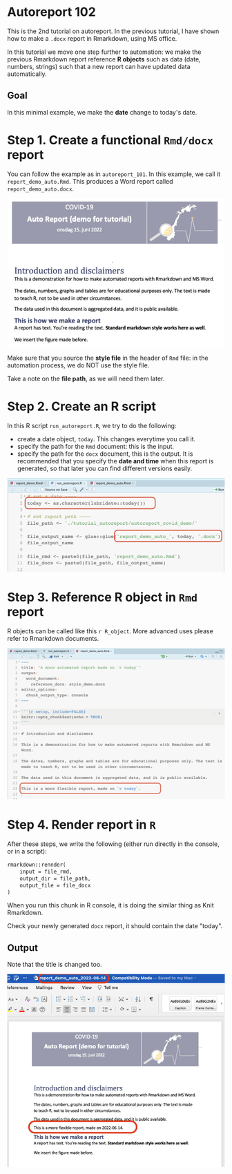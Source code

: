 # Autoreport 102

This is the 2nd tutorial on autoreport. In the previous tutorial, I have shown how to make a `.docx` report in Rmarkdown, using MS office. 

In this tutorial we move one step further to automation: we make the previous Rmarkdown report reference **R objects** such as data (date, numbers, strings) such that a new report can have updated data automatically. 

## Goal

In this minimal example, we make the **date** change to today's date. 

# Step 1. Create a functional `Rmd/docx` report 

You can follow the example as in `autoreport_101`. In this example, we call it `report_demo_auto.Rmd`. This produces a Word report called `report_demo_auto.docx`.

![fig_12](fig_tutorial_autoreport/fig_12.png)

Make sure that you source the **style file** in the header of `Rmd` file: in the automation process, we do NOT use the style file. 

Take a note on the **file path**, as we will need them later.



# Step 2. Create an R script 

In this R script `run_autoreport.R`, we try to do the following: 

- create a date object, `today`. This changes everytime you call it.
- specify the path for the `Rmd` document: this is the input. 
- specify the path for the `docx` document, this is the output. It is recommended that you specify the **date and time** when this report is generated, so that later you can find different versions easily.



![fig_9](fig_tutorial_autoreport/fig_9.png)

# Step 3. Reference R object in `Rmd` report

R objects can be called like this `r R_object`. More advanced uses please refer to Rmarkdown documents.



![fig_8](fig_tutorial_autoreport/fig_8.png)

# Step 4. Render report in `R`

After these steps, we write the following (either run directly in the console, or in a script): 

```{r}
rmarkdown::rennder(
	input = file_rmd, 
	output_dir = file_path, 
	output_file = file_docx
)
```

When you run this chunk in R console, it is doing the similar thing as Knit Rmarkdown. 

Check your newly generated `docx` report, it should contain the date "today". 



## Output 

Note that the title is changed too. 

![fig_11](fig_tutorial_autoreport/fig_11.png)



